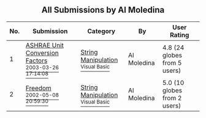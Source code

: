 ﻿<div align="center">

## All Submissions by Al Moledina

</div>

No.  | Submission | Category | By   | User Rating
---- | ---------- | -------- | ---- | -----------
1 | [ASHRAE Unit Conversion Factors<br /><sup>2003-03-26 17:14:08</sup>](https://github.com/Planet-Source-Code/al-moledina-ashrae-unit-conversion-factors__1-44283) | [String Manipulation<br /><sup>Visual Basic</sup>](../ByCategory/string-manipulation__1-5.md) | Al Moledina | 4.8 (24 globes from 5 users)
2 | [Freedom<br /><sup>2002-05-08 20:59:30</sup>](https://github.com/Planet-Source-Code/al-moledina-freedom__1-34592) | [String Manipulation<br /><sup>Visual Basic</sup>](../ByCategory/string-manipulation__1-5.md) | Al Moledina | 5.0 (10 globes from 2 users)
